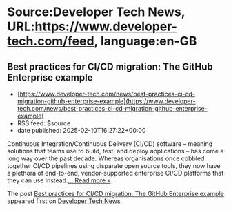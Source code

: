 # Source:Developer Tech News, URL:https://www.developer-tech.com/feed, language:en-GB

## Best practices for CI/CD migration: The GitHub Enterprise example
 - [https://www.developer-tech.com/news/best-practices-ci-cd-migration-github-enterprise-example](https://www.developer-tech.com/news/best-practices-ci-cd-migration-github-enterprise-example)
 - RSS feed: $source
 - date published: 2025-02-10T16:27:22+00:00

<p>Continuous Integration/Continuous Delivery (CI/CD) software – meaning solutions that teams use to build, test, and deploy applications – has come a long way over the past decade. Whereas organisations once cobbled together CI/CD pipelines using disparate open source tools, they now have a plethora of end-to-end, vendor-supported enterprise CI/CD platforms that they can use instead.<a class="excerpt-read-more" href="https://www.developer-tech.com/news/best-practices-ci-cd-migration-github-enterprise-example/" title="ReadBest practices for CI/CD migration: The GitHub Enterprise example">... Read more &#187;</a></p>
<p>The post <a href="https://www.developer-tech.com/news/best-practices-ci-cd-migration-github-enterprise-example/">Best practices for CI/CD migration: The GitHub Enterprise example</a> appeared first on <a href="https://www.developer-tech.com">Developer Tech News</a>.</p>

